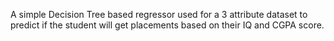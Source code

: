 A simple Decision Tree based regressor used for a 3 attribute dataset to predict if the student will get placements based on their IQ and CGPA score.
